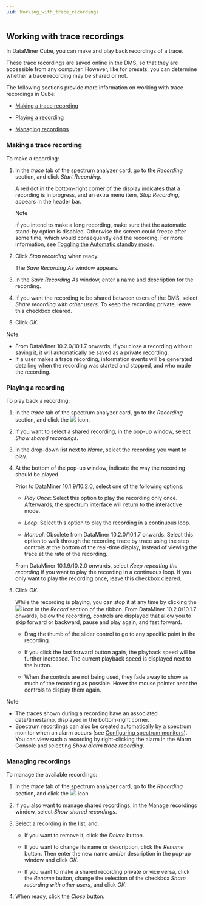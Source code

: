 ```yaml
---
uid: Working_with_trace_recordings
---
```


## Working with trace recordings

In DataMiner Cube, you can make and play back recordings of a trace.

These trace recordings are saved online in the DMS, so that they are accessible from any computer. However, like for presets, you can determine whether a trace recording may be shared or not.

The following sections provide more information on working with trace recordings in Cube:

- [Making a trace recording](#making-a-trace-recording)

- [Playing a recording](#playing-a-recording)

- [Managing recordings](#managing-recordings)

### Making a trace recording

To make a recording:

1. In the *trace* tab of the spectrum analyzer card, go to the *Recording* section, and click *Start Recording*.

    A red dot in the bottom-right corner of the display indicates that a recording is in progress, and an extra menu item, *Stop Recording*, appears in the header bar.

    > [!NOTE]
    > If you intend to make a long recording, make sure that the automatic stand-by option is disabled. Otherwise the screen could freeze after some time, which would consequently end the recording. For more information, see [Toggling the Automatic standby mode](xref:Viewing_spectrum_analyzer_traces#toggling-the-automatic-standby-mode).

2. Click *Stop recording* when ready.

    The *Save Recording As* window appears.

3. In the *Save Recording As* window, enter a name and description for the recording.

4. If you want the recording to be shared between users of the DMS, select *Share recording with other users*. To keep the recording private, leave this checkbox cleared.

5. Click *OK*.

> [!NOTE]
> - From DataMiner 10.2.0/10.1.7 onwards, if you close a recording without saving it, it will automatically be saved as a private recording.
> - If a user makes a trace recording, information events will be generated detailing when the recording was started and stopped, and who made the recording.

### Playing a recording

To play back a recording:

1. In the *trace* tab of the spectrum analyzer card, go to the *Recording* section, and click the ![](~/user-guide/images/spectrum_play.png) icon.

2. If you want to select a shared recording, in the pop-up window, select *Show shared recordings*.

3. In the drop-down list next to *Name*, select the recording you want to play.

4. At the bottom of the pop-up window, indicate the way the recording should be played.

    Prior to DataMiner 10.1.9/10.2.0, select one of the following options:

    - *Play Once*: Select this option to play the recording only once. Afterwards, the spectrum interface will return to the interactive mode.

    - *Loop*: Select this option to play the recording in a continuous loop.

    - *Manual*: Obsolete from DataMiner 10.2.0/10.1.7 onwards. Select this option to walk through the recording trace by trace using the step controls at the bottom of the real-time display, instead of viewing the trace at the rate of the recording.

    From DataMiner 10.1.9/10.2.0 onwards, select *Keep repeating the recording* if you want to play the recording in a continuous loop. If you only want to play the recording once, leave this checkbox cleared.

5. Click *OK*.

    While the recording is playing, you can stop it at any time by clicking the ![](~/user-guide/images/spectrum_stop.png) icon in the *Record* section of the ribbon.
    From DataMiner 10.2.0/10.1.7 onwards, below the recording, controls are displayed that allow you to skip forward or backward, pause and play again, and fast forward.

    - Drag the thumb of the slider control to go to any specific point in the recording.

    - If you click the fast forward button again, the playback speed will be further increased. The current playback speed is displayed next to the button.

    - When the controls are not being used, they fade away to show as much of the recording as possible. Hover the mouse pointer near the controls to display them again.

> [!NOTE]
> - The traces shown during a recording have an associated date/timestamp, displayed in the bottom-right corner.
> - Spectrum recordings can also be created automatically by a spectrum monitor when an alarm occurs (see [Configuring spectrum monitors](xref:Working_with_spectrum_monitors#configuring-spectrum-monitors)). You can view such a recording by right-clicking the alarm in the Alarm Console and selecting *Show alarm trace recording*.

### Managing recordings

To manage the available recordings:

1. In the *trace* tab of the spectrum analyzer card, go to the *Recording* section, and click the ![](~/user-guide/images/spectrum_recordings.png) icon.

2. If you also want to manage shared recordings, in the Manage recordings window, select *Show shared recordings*.

3. Select a recording in the list, and:

    - If you want to remove it, click the *Delete* button.

    - If you want to change its name or description, click the *Rename* button. Then enter the new name and/or description in the pop-up window and click *OK*.

    - If you want to make a shared recording private or vice versa, click the *Rename* button, change the selection of the checkbox *Share recording with other users*, and click *OK*.

4. When ready, click the *Close* button.
